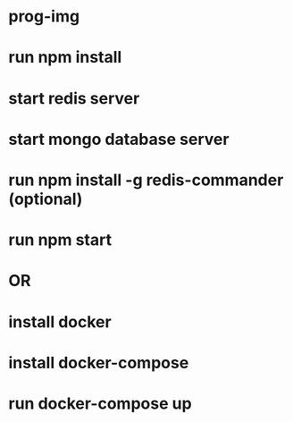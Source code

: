 # prog-img

# run npm install

# start redis server

# start mongo database server

# run npm install -g redis-commander (optional)

# run npm start

# OR

# install docker

# install docker-compose

# run docker-compose up